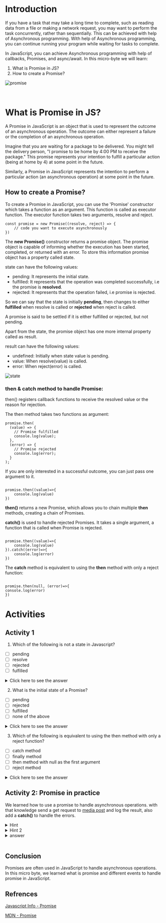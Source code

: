 # Introduction

If you have a task that may take a long time to complete, such as reading data from a file or making a network request, you may want to perform the task concurrently, rather than sequentially. This can be achieved with help of Asynchronous programming. With help of Asynchronous programming, you can continue running your program while waiting for tasks to complete.

In JavaScript, you can achieve Asynchronous programming with help of callbacks, Promises, and async/await. In this micro-byte we will learn:

1. What is Promise in JS?
2. How to create a Promise?

![promise](/PROMISES%20IN%20JAVASCRIPT/Images/Promise.png)

&nbsp;

# What is Promise in JS?

A Promise in JavaScript is an object that is used to represent the outcome of an asynchronous operation. The outcome can either represent a failure or the completion of an asynchronous operation.

Imagine that you are waiting for a package to be delivered. You might tell the delivery person, "I promise to be home by 4:00 PM to receive the package." This promise represents your intention to fulfill a particular action (being at home by 4) at some point in the future.

Similarly, a Promise in JavaScript represents the intention to perform a particular action (an asynchronous operation) at some point in the future.

## How to create a Promise?

To create a Promise in JavaScript, you can use the 'Promise' constructor which takes a function as an argument. This function is called as executor function. The executor function takes two arguments, resolve and reject.

```
const promise = new Promise((resolve, reject) => {
    // code you want to execute asynchronously
})

```

The **new Promise()** constructor returns a promise object. The promise object is capable of informing whether the execution has been started, completed, or returned with an error. To store this information promise object has a property called state.

state can have the following values:

- pending: It represents the initial state.
- fulfilled: It represents that the operation was completed successfully, i.e the promise is **resolved**.
- rejected: It represents that the operation failed, i.e promise is rejected.

So we can say that the state is initially **pending**, then changes to either **fulfilled** when resolve is called or **rejected** when reject is called.

A promise is said to be settled if it is either fulfilled or rejected, but not pending.

Apart from the state, the promise object has one more internal property called as result.

result can have the following values:

- undefined: Initially when state value is pending.
- value: When resolve(value) is called.
- error: When reject(error) is called.

![state](/PROMISES%20IN%20JAVASCRIPT/Images/state.png)

### then & catch method to handle Promise:

then() registers callback functions to receive the resolved value or the reason for rejection.

The then method takes two functions as argument:

```
promise.then(
  (value) => {
    // Promise fulfilled
    console.log(value);
  },
  (error) => {
    // Promise rejected
    console.log(error);
  }
);

```

If you are only interested in a successful outcome, you can just pass one argument to it.

```

promise.then((value)=>{
    console.log(value)
})

```

**then()** returns a new Promise, which allows you to chain multiple **then** methods, creating a chain of Promises.

**catch()** is used to handle rejected Promises. It takes a single argument, a function that is called when Promise is rejected.

```

promise.then((value)=>{
    console.log(value)
}).catch((error)=>{
    console.log(error)
})

```

The **catch** method is equivalent to using the **then** method with only a reject function:

```

promise.then(null, (error)=>{
console.log(error)
})

```

# Activities

## Activity 1

1. Which of the following is not a state in Javascript?

- [ ] pending
- [ ] resolve
- [ ] rejected
- [ ] fulfilled

<details>
<summary>Click here to see the answer</summary>
<b>resolve</b>
Reason: resolve is a callback function that we pass as an argument to the Promise constructor.
</details>

2. What is the initial state of a Promise?

- [ ] pending
- [ ] rejected
- [ ] fulfilled
- [ ] none of the above

<details>
<summary>Click here to see the answer</summary>
<b>pending</b>
Reason: Initially the state is pending which later changes to either **fulfilled** when resolve is called or **rejected** when reject is called.
</details>

3. Which of the following is equivalent to using the then method with only a reject function?

- [ ] catch method
- [ ] finally method
- [ ] then method with null as the first argument
- [ ] reject method

<details>
<summary>Click here to see the answer</summary>

<b>catch method</b>

Reason:

        promise.then(null, (error)=>{
        console.log(error)
        })

this is equivalent to:

        promise.catch((error)=>{
            console.log(error)
        })

</details>

## Activity 2: Promise in practice

We learned how to use a promise to handle asynchronous operations. with that knowledge send a get request to [media post](https://jsonplaceholder.typicode.com/posts) and log the result, also add a **catch()** to handle the errors.

<details>
<summary>Hint</summary>
make use of the new Promise constructor to send a get request.

        let promise = new Promise(function (resolve, reject) {
        let req = new XMLHttpRequest();
        req.open("GET", URL);
        req.onload = function () {
        if (req.status == 200) {
            resolve(req.response);
        } else {
            reject("There is an Error!");
        }
        };
        req.send();
        });

</details>

<details>
<summary>Hint 2</summary>
use the then() & catch() to handle the promise object 
</details>

<details>
<summary>answer</summary>

    const URL = 'https://jsonplaceholder.typicode.com/posts'
    let promise = new Promise(function (resolve, reject) {
        let req = new XMLHttpRequest();
        req.open("GET", URL);
        req.onload = function () {
        if (req.status == 200) {
            resolve(req.response);
        } else {
            reject("There is an Error!");
        }
        };
        req.send();
    });

    promise.then(
        (result) => {
            console.log({result}); // Log the result of 50 Pokemons
        }).catch(
        (error) => {
            console.log(error)
            // As the URL is a valid one, this will not be called.
            console.log('We have encountered an Error!'); // Log an error
    });

Note: This might not work in online JS editors as XMLHttpRequest is a built-in object in web browsers.

</details>
&nbsp;

## Conclusion

Promises are often used in JavaScript to handle asynchronous operations. In this micro byte, we learned what is promise and different events to handle promise in JavaScript.

## Refrences

[Javascript Info - Promise](https://javascript.info/promise-basics)

[MDN - Promise](https://developer.mozilla.org/en-US/docs/Web/JavaScript/Reference/Global_Objects/Promise)
